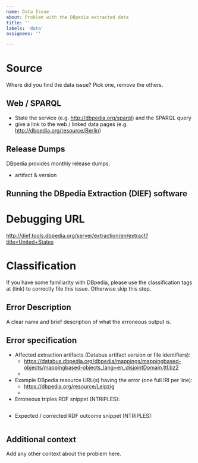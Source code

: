 ```yaml
---
name: Data Issue
about: Problem with the DBpedia extracted data
title: ''
labels: 'data'
assignees: ''

---
```


# Source
Where did you find the data issue? Pick one, remove the others.

## Web / SPARQL 
- State the service (e.g. http://dbpedia.org/sparql) and the SPARQL query  
- give a link to the web / linked data pages (e.g. http://dbpedia.org/resource/Berlin)

## Release Dumps
DBpedia provides monthly release dumps.
- artifact & version 


## Running the DBpedia Extraction (DIEF) software 

# Debugging URL

http://dief.tools.dbpedia.org/server/extraction/en/extract?title=United+States


# Classification
If you have some familiarity with DBpedia, please use the classification tags at (link) to correctly file this issue. 
Otherwise skip this step. 



## Error Description

A clear name and brief description of what the erroneous output is.

## Error specification

- Affected extraction artifacts (Databus artifact version or file identifiers):
	- https://databus.dbpedia.org/dbpedia/mappings/mappingbased-objects/mappingbased-objects_lang=en_disjointDomain.ttl.bz2
	- 
- Example DBpedia resource URL(s) having the error (one full IRI per line): 
	- https://dbpedia.org/resource/Leipzig 
	- 
- Erroneous triples RDF snippet (NTRIPLES): 
  ``` 
  
  ``` 
- Expected / corrected RDF outcome snippet (NTRIPLES): 
  ``` 
  
  ```

## Additional context

Add any other context about the problem here.
